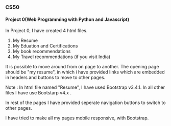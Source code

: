 ### CS50
#### Project 0(Web Programming with Python and Javascript)

In Project 0, I have created 4 html files.

1. My Resume
2. My Eduation and Certifications
3. My book recommendations
4. My Travel recommendations (if you visit India)

It is possible to move around from on page to another.
The opening page should be "my resume", in which i have provided links which are embedded in headers and buttons to move to other pages.

Note : In html file named "Resume", I have used Bootstrap v3.4.1. In all other files I have use Bootstarp v4.x .

In rest of the pages I have provided seperate navigation buttons to switch to other pages.

I have tried to make all my pages mobile responsive, with Bootstrap.
